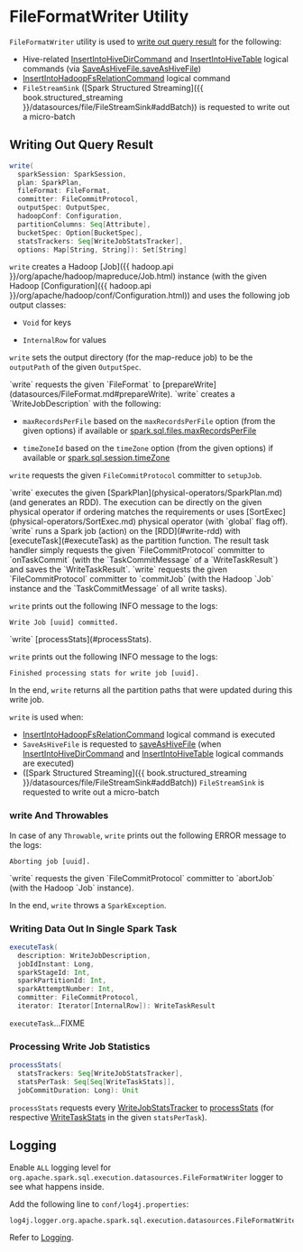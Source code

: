 # FileFormatWriter Utility

`FileFormatWriter` utility is used to [write out query result](#write) for the following:

* Hive-related [InsertIntoHiveDirCommand](hive/InsertIntoHiveDirCommand.md) and [InsertIntoHiveTable](hive/InsertIntoHiveTable.md) logical commands (via [SaveAsHiveFile.saveAsHiveFile](hive/SaveAsHiveFile.md#saveAsHiveFile))
* [InsertIntoHadoopFsRelationCommand](logical-operators/InsertIntoHadoopFsRelationCommand.md) logical command
* `FileStreamSink` ([Spark Structured Streaming]({{ book.structured_streaming }}/datasources/file/FileStreamSink#addBatch)) is requested to write out a micro-batch

## <span id="write"> Writing Out Query Result

```scala
write(
  sparkSession: SparkSession,
  plan: SparkPlan,
  fileFormat: FileFormat,
  committer: FileCommitProtocol,
  outputSpec: OutputSpec,
  hadoopConf: Configuration,
  partitionColumns: Seq[Attribute],
  bucketSpec: Option[BucketSpec],
  statsTrackers: Seq[WriteJobStatsTracker],
  options: Map[String, String]): Set[String]
```

`write` creates a Hadoop [Job]({{ hadoop.api }}/org/apache/hadoop/mapreduce/Job.html) instance (with the given Hadoop [Configuration]({{ hadoop.api }}/org/apache/hadoop/conf/Configuration.html)) and uses the following job output classes:

* `Void` for keys

* `InternalRow` for values

`write` sets the output directory (for the map-reduce job) to be the `outputPath` of the given `OutputSpec`.

<span id="write-outputWriterFactory">
`write` requests the given `FileFormat` to [prepareWrite](datasources/FileFormat.md#prepareWrite).

<span id="write-description">
`write` creates a `WriteJobDescription` with the following:

* `maxRecordsPerFile` based on the `maxRecordsPerFile` option (from the given options) if available or [spark.sql.files.maxRecordsPerFile](configuration-properties.md#spark.sql.files.maxRecordsPerFile)

* `timeZoneId` based on the `timeZone` option (from the given options) if available or [spark.sql.session.timeZone](configuration-properties.md#spark.sql.session.timeZone)

`write` requests the given `FileCommitProtocol` committer to `setupJob`.

<span id="write-rdd">
`write` executes the given [SparkPlan](physical-operators/SparkPlan.md) (and generates an RDD). The execution can be directly on the given physical operator if ordering matches the requirements or uses [SortExec](physical-operators/SortExec.md) physical operator (with `global` flag off).

<span id="write-runJob">
`write` runs a Spark job (action) on the [RDD](#write-rdd) with [executeTask](#executeTask) as the partition function. The result task handler simply requests the given `FileCommitProtocol` committer to `onTaskCommit` (with the `TaskCommitMessage` of a `WriteTaskResult`) and saves the `WriteTaskResult`.

<span id="write-commitJob">
`write` requests the given `FileCommitProtocol` committer to `commitJob` (with the Hadoop `Job` instance and the `TaskCommitMessage` of all write tasks).

`write` prints out the following INFO message to the logs:

```text
Write Job [uuid] committed.
```

<span id="write-processStats">
`write` [processStats](#processStats).

`write` prints out the following INFO message to the logs:

```text
Finished processing stats for write job [uuid].
```

In the end, `write` returns all the partition paths that were updated during this write job.

`write` is used when:

* [InsertIntoHadoopFsRelationCommand](logical-operators/InsertIntoHadoopFsRelationCommand.md) logical command is executed
* `SaveAsHiveFile` is requested to [saveAsHiveFile](hive/SaveAsHiveFile.md#saveAsHiveFile) (when [InsertIntoHiveDirCommand](hive/InsertIntoHiveDirCommand.md) and [InsertIntoHiveTable](hive/InsertIntoHiveTable.md) logical commands are executed)
* ([Spark Structured Streaming]({{ book.structured_streaming }}/datasources/file/FileStreamSink#addBatch)) `FileStreamSink` is requested to write out a micro-batch

### <span id="write-Throwable"> write And Throwables

In case of any `Throwable`, `write` prints out the following ERROR message to the logs:

```text
Aborting job [uuid].
```

<span id="write-abortJob">
`write` requests the given `FileCommitProtocol` committer to `abortJob` (with the Hadoop `Job` instance).

In the end, `write` throws a `SparkException`.

### <span id="executeTask"> Writing Data Out In Single Spark Task

```scala
executeTask(
  description: WriteJobDescription,
  jobIdInstant: Long,
  sparkStageId: Int,
  sparkPartitionId: Int,
  sparkAttemptNumber: Int,
  committer: FileCommitProtocol,
  iterator: Iterator[InternalRow]): WriteTaskResult
```

`executeTask`...FIXME

### <span id="processStats"> Processing Write Job Statistics

```scala
processStats(
  statsTrackers: Seq[WriteJobStatsTracker],
  statsPerTask: Seq[Seq[WriteTaskStats]],
  jobCommitDuration: Long): Unit
```

`processStats` requests every [WriteJobStatsTracker](WriteJobStatsTracker.md) to [processStats](WriteJobStatsTracker.md#processStats) (for respective [WriteTaskStats](WriteTaskStats.md) in the given `statsPerTask`).

## Logging

Enable `ALL` logging level for `org.apache.spark.sql.execution.datasources.FileFormatWriter` logger to see what happens inside.

Add the following line to `conf/log4j.properties`:

```text
log4j.logger.org.apache.spark.sql.execution.datasources.FileFormatWriter=ALL
```

Refer to [Logging](spark-logging.md).
